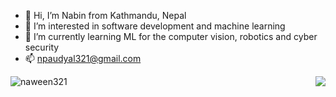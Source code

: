 - 👋 Hi, I’m Nabin from Kathmandu, Nepal
- 👀 I’m interested in software development and machine learning
- 🌱 I’m currently learning ML for the computer vision, robotics and cyber security
- 📫 npaudyal321@gmail.com

<p align="center">
  <img align="left" src="https://github-readme-stats.vercel.app/api?username=naween321&count_private=true&show_icons=true" alt="naween321"/>
  <img align="right" src="https://github-readme-stats.vercel.app/api/top-langs/?username=naween321&theme=light&hide_langs_below=1"/>
</p>
<!---
naween321/naween321 is a ✨ special ✨ repository because its `README.md` (this file) appears on your GitHub profile.
You can click the Preview link to take a look at your changes.
--->
